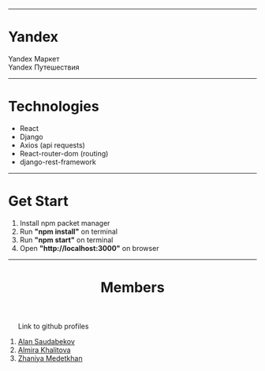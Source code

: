 <hr>
<h1>Yandex</h1>
Yandex Маркет 
<br>
Yandex Путешествия

<br>
<hr>
<h1>Technologies</h1>
<ul>
    <li>React</li>
    <li>Django</li>
    <li>Axios (api requests)</li>
    <li>React-router-dom (routing)</li>
    <li>django-rest-framework</li>
</ul>

<hr>
<h1>Get Start</h1>
<ol>
    <li>Install npm packet manager</li>
    <li>Run <b>"npm install"</b> on terminal</li>
    <li>Run <b>"npm start"</b> on terminal</li>
    <li>Open <b>"http://localhost:3000"</b> on browser</li>
</ol>

<hr>
<h1 style="text-align: center;">Members</h1>
<ol style="margin: 0; padding: 20px;">
    <p>Link to github profiles</p>
    <li><a href="https://github.com/tebirenn">Alan Saudabekov</a></li>
    <li><a href="https://github.com/almirderland">Almira Khalitova</a></li>
    <li><a href="https://github.com/medetkhanzhaniya">Zhaniya Medetkhan</a></li>
</ol>

